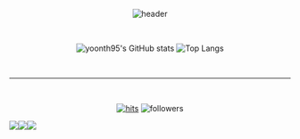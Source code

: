 <div align="center">
  
  ![header](https://capsule-render.vercel.app/api?type=rounded&color=timeGradient&text=Welcome%20to%20yoon's%20GitHub%20👋&animation=twinkling&fontSize=40&fontAlignY=50&fontAlign=50&height=180)

  <br>
  
  ![yoonth95's GitHub stats](https://github-readme-stats.vercel.app/api?username=yoonth95&show_icons=true&theme=radical)
  ![Top Langs](https://github-readme-stats.vercel.app/api/top-langs/?username=yoonth95&hide=jupyter%20notebook&layout=compact)

  <br>
  <hr>
  <br>
  
  [![hits](https://hits.seeyoufarm.com/api/count/incr/badge.svg?url=https%3A%2F%2Fgithub.com%2Fyoonth95&count_bg=%237A7A7A&title_bg=%2379C83D&icon_color=%23FF0000&title=GITHUB&edge_flat=false)](https://hits.seeyoufarm.com)
  ![followers](https://img.shields.io/github/followers/yoonth95?style=social)
  <div style="display:flex; flex-direction:row;">
      <a href="https://velog.io/@yoonth95/posts"><img src="https://img.shields.io/badge/Velog-20c997?style=for-the-badge&logo=Vimeo&logoColor=white" /></a>
      <a href="mailto:yoonth0919@gmail.com"><img src="https://img.shields.io/badge/Gmail-EA4335?style=for-the-badge&logo=Gmail&logoColor=white" /></a>
      <a href="https://www.instagram.com/yoonth0919"><img src="https://img.shields.io/badge/Instagram-E4405F?style=for-the-badge&logo=Instagram&logoColor=white" /></a>
  </div>

</div>
